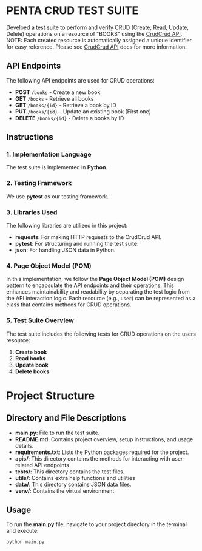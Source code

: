 # PENTA CRUD TEST SUITE
Develoed a test suite to perform and verify CRUD (Create, Read, Update, Delete) operations on a resource of "BOOKS" using the [CrudCrud API](https://crudcrud.com/).
NOTE: Each created resource is automatically assigned a unique identifier for easy reference. Please see [CrudCrud API](https://crudcrud.com/) docs for more information.

## API Endpoints
The following API endpoints are used for CRUD operations:

- **POST** `/books` - Create a new book
- **GET** `/books` - Retrieve all books
- **GET** `/books/{id}` - Retrieve a book by ID
- **PUT** `/books/{id}` - Update an existing book (First one)
- **DELETE** `/books/{id}` - Delete a books by ID

## Instructions

### 1. Implementation Language
The test suite is implemented in **Python**.

### 2. Testing Framework
We use **pytest** as our testing framework.

### 3. Libraries Used
The following libraries are utilized in this project:

- **requests**: For making HTTP requests to the CrudCrud API.
- **pytest**: For structuring and running the test suite.
- **json**: For handling JSON data in Python.

### 4. Page Object Model (POM)
In this implementation, we follow the **Page Object Model (POM)** design pattern to encapsulate the API endpoints and their operations. This enhances maintainability and readability by separating the test logic from the API interaction logic. Each resource (e.g., `User`) can be represented as a class that contains methods for CRUD operations.

### 5. Test Suite Overview
The test suite includes the following tests for CRUD operations on the users resource:

1. **Create book**
2. **Read books**
3. **Update book**
4. **Delete books**
  
# Project Structure
## Directory and File Descriptions
- **main.py**: File to run the test suite.
- **README.md**: Contains project overview, setup instructions, and usage details.
- **requirements.txt**: Lists the Python packages required for the project.
- **apis/**: This directory contains the methods for interacting with user-related API endpoints
- **tests/**: This directory contains the test files.
- **utils/**: Contains extra help functions and utilities
- **data/**: This directory contains JSON data files.
- **venv/**: Contains the virtual environment

## Usage

To run the **main.py** file, navigate to your project directory in the terminal and execute:

```bash
python main.py
